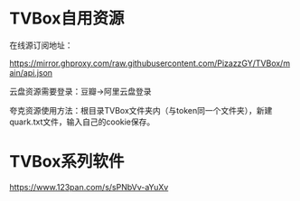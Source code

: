 # TVBox自用资源

在线源订阅地址：

https://mirror.ghproxy.com/raw.githubusercontent.com/PizazzGY/TVBox/main/api.json

云盘资源需要登录：豆瓣→阿里云盘登录

夸克资源使用方法：根目录TVBox文件夹内（与token同一个文件夹），新建quark.txt文件，输入自己的cookie保存。

# TVBox系列软件

https://www.123pan.com/s/sPNbVv-aYuXv